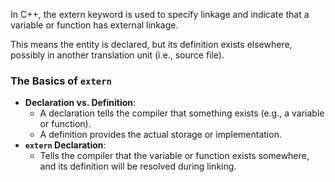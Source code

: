 In C++, the extern keyword is used to specify linkage and indicate that a variable or function has external linkage.

This means the entity is declared, but its definition exists elsewhere, possibly in another translation unit (i.e., source file).

### The Basics of `extern`
- **Declaration vs. Definition**:
    - A declaration tells the compiler that something exists (e.g., a variable or function).
    - A definition provides the actual storage or implementation.
- **`extern` Declaration**:
    - Tells the compiler that the variable or function exists somewhere, and its definition will be resolved during linking.
